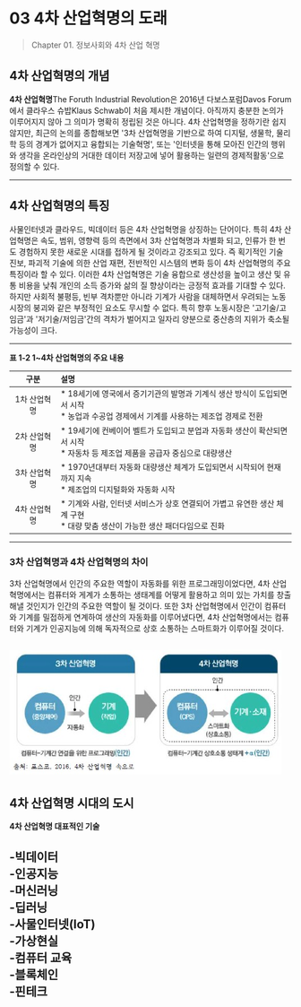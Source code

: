 # 03 4차 산업혁명의 도래

> Chapter 01. 정보사회와 4차 산업 혁명

## 4차 산업혁명의 개념

**4차 산업혁명**The Foruth Industrial Revolution은 2016년 다보스포럼Davos Forum에서 클라우스 슈밥Klaus Schwab이 처음 제시한 개념이다. 아직까지 충분한 논의가 이루어지지 않아 그 의미가 명확히 정립된 것은 아니다. 4차 산업혁명을 정하기란 쉽지 않지만, 최근의 논의를 종합해보면 '3차 산업혁명을 기반으로 하여 디지털, 생물학, 물리학 등의 경계가 없어지고 융합되는 기술혁명', 또는 '인터넷을 통해 모아진 인간의 행위와 생각을 온라인상의 거대한 데이터 저장고에 넣어 활용하는 일련의 경제적활동'으로 정의할 수 있다.

------

## 4차 산업혁명의 특징

사물인터넷과 클라우드, 빅데이터 등은 4차 산업혁명을 상징하는 단어이다. 특히 4차 산업혁명은 속도, 범위, 영향력 등의 측면에서 3차 산업혁명과 차별화 되고, 인류가 한 번도 경험하지 못한 새로운 시대를 접하게 될 것이라고 강조되고 있다. 즉 획기적인 기술 진보, 파괴적 기술에 의한 산업 재편, 전반적인 시스템의 변화 등이 4차 산업혁명의 주요 특징이라 할 수 있다. 이러한 4차 산업혁명은 기술 융합으로 생산성을 높이고 생산 및 유통 비용을 낮춰 개인의 소득 증가와 삶의 질 향상이라는 긍정적 효과를 기대할 수 있다. 하지만 사회적 불평등, 빈부 격차뿐만 아니라 기계가 사람을 대체하면서 우려되는 노동시장의 붕괴와 같은 부정적인 요소도 무시할 수 없다. 특히 향후 노동시장은 '고기술/고임금'과 '저기술/저임금'간의 격차가 벌어지고 일자리 양분으로 중산층의 지위가 축소될 가능성이 크다.

------

**표 1-2 1~4차 산업혁명의 주요 내용**

|     구분     | 설명                                                         |
| :----------: | :----------------------------------------------------------- |
| 1차 산업혁명 | * 18세기에 영국에서 증기기관의 발명과 기계식 생산 방식이 도입되면서 시작<br>* 농업과 수공업 경제에서 기계를 사용하는 제조업 경제로 전환 |
| 2차 산업혁명 | * 19세기에 컨베이어 벨트가 도입되고 분업과 자동화 생산이 확산되면서 시작<br/> * 자동차 등 제조업 제품을 공급자 중심으로 대량생산 |
| 3차 산업혁명 | * 1970년대부터 자동화 대량생산 체계가 도입되면서 시작되어 현재까지 지속<br/> * 제조업의 디지털화와 자동화 시작 |
| 4차 산업혁명 | * 기계와 사람, 인터넷 서비스가 상호 연결되어 가볍고 유연한 생산 체계 구현<br/> * 대량 맞춤 생산이 가능한 생산 패더다임으로 진화 |

------

### 3차 산업혁명과 4차 산업혁명의 차이

3차 산업혁명에서 인간의 주요한 역할이 자동화를 위한 프로그래밍이었다면, 4차 산업혁명에서는 컴퓨터와 게계가 소통하는 생태계를 어떻게 활용하고 의미 있는 가치를 창출해낼 것인지가 인간의 주요한 역할이 될 것이다. 또한 3차 산업혁명에서 인간이 컴퓨터와 기계를 밀접하게 연계하여 생산의 자동화를 이루어냈다면, 4차 산업혁명에서는 컴퓨터와 기계가 인공지능에 의해 독자적으로 상호 소통하는 스마트화가 이루어질 것이다.

![3차산업과 4차산업](./img/그림01_3차산업과4차산업.jpg)
---
## 4차 산업혁명 시대의 도시

**4차 산업혁명 대표적인 기술**

-빅데이터  
-인공지능  
    -머신러닝  
    -딥러닝  
-사물인터넷(IoT)  
-가상현실  
-컴퓨터 교육  
-블록체인  
-핀테크  
---
